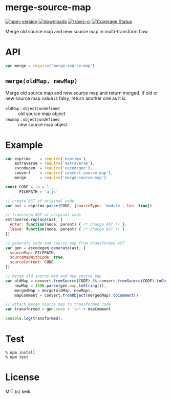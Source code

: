 # merge-source-map

[![npm-version](https://img.shields.io/npm/v/merge-source-map.svg?style=flat-square)](https://npmjs.org/package/merge-source-map)
[![downloads](http://img.shields.io/npm/dm/merge-source-map.svg?style=flat-square)](https://npmjs.org/package/merge-source-map)
[![travis-ci](https://img.shields.io/travis/keik/merge-source-map.svg?style=flat-square)](https://travis-ci.org/keik/merge-source-map)
[![Coverage Status](https://img.shields.io/coveralls/keik/merge-source-map.svg?style=flat-square)](https://coveralls.io/github/keik/merge-source-map)

Merge old source map and new source map in multi-transform flow


# API

```javascript
var merge = require('merge-source-map')
```


## `merge(oldMap, newMap)`

Merge old source map and new source map and return merged.
If old or new source map value is falsy, return another one as it is.

<dl>
  <dt>
    <code>oldMap</code> : <code>object|undefined</code>
  </dt>
  <dd>
    old source map object
  </dd>

  <dt>
    <code>newmap</code> : <code>object|undefined</code>
  </dt>
  <dd>
    new source map object
  </dd>
</dl>


# Example

```javascript
var esprima    = require('esprima'),
    estraverse = require('estraverse'),
    escodegen  = require('escodegen'),
    convert    = require('convert-source-map'),
    merge      = require('merge-source-map')

const CODE = 'a = 1',
      FILEPATH = 'a.js'

// create AST of original code
var ast = esprima.parse(CODE, {sourceType: 'module', loc: true})

// transform AST of original code
estraverse.replace(ast, {
  enter: function(node, parent) { /* change AST */ },
  leave: function(node, parent) { /* change AST */ }
})

// generate code and source map from transformed AST
var gen = escodegen.generate(ast, {
  sourceMap: FILEPATH,
  sourceMapWithCode: true,
  sourceContent: CODE
})

// merge old source map and new source map
var oldMap = convert.fromSource(CODE) && convert.fromSource(CODE).toObject(),
    newMap = JSON.parse(gen.map.toString()),
    mergedMap = merge(oldMap, newMap),
    mapComment = convert.fromObject(mergedMap).toComment()

// attach merge source map to transformed code
var transformed = gen.code + '\n' + mapComment

console.log(transformed);
```


# Test

```
% npm install
% npm test
```


# License

MIT (c) keik

